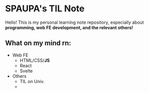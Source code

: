 # SPAUPA's TIL Note

Hello! This is my personal learning note repository, especially about **programming, web FE development, and the relevant others!**

## What on my mind rn:

- Web FE
  - HTML/CSS/**JS**
  - React
  - Svelte
- Others
  - TIL on Univ.
  - 
